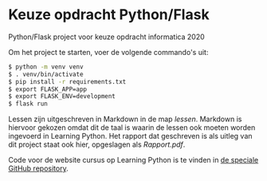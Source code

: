 # Keuze opdracht Python/Flask
Python/Flask project voor keuze opdracht informatica 2020

Om het project te starten, voer de volgende commando's uit:
```bash
$ python -m venv venv
$ . venv/bin/activate
$ pip install -r requirements.txt
$ export FLASK_APP=app
$ export FLASK_ENV=development
$ flask run
```

Lessen zijn uitgeschreven in Markdown in de map _lessen_. Markdown is hiervoor gekozen omdat dit de taal is waarin de lessen ook moeten worden ingevoerd in Learning Python. Het rapport dat geschreven is als uitleg van dit project staat ook hier, opgeslagen als _Rapport.pdf_.

Code voor de website cursus op Learning Python is te vinden in <a href="https://github.com/abouscholte/python_website/" target="_blank">de speciale GitHub repository</a>.

